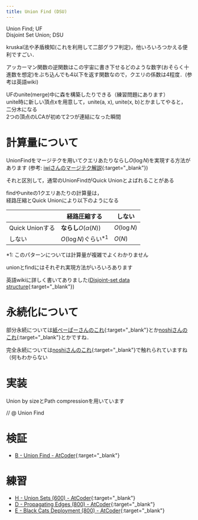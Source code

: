 ```yaml
---
title: Union Find (DSU)
---
```


Union Find; UF  
Disjoint Set Union; DSU

kruskal法や矛盾検知(これを利用して二部グラフ判定)，他いろいろつかえる便利ですごい．

アッカーマン関数の逆関数はこの宇宙に書き下せるどのような数字(おそらく十進数を想定)をぶち込んでも4以下を返す関数なので，クエリの係数は4程度．(参考は英語wiki)

UFのunite(merge)中に森を構築したりできる（練習問題にあります）  
unite時に新しい頂点xを用意して，unite(a, x), unite(x, b)とかましてやると，  
二分木になる  
2つの頂点のLCAが初めて2つが連結になった瞬間

# 計算量について

UnionFindをマージテクを用いてクエリあたりならし$O(\log N)$を実現する方法があります (参考: [iwiさんのマージテク解説](https://topcoder.g.hatena.ne.jp/iwiwi/20131226/1388062106){:target="_blank"}<!--_-->)

それと区別して，通常のUnionFindがQuick Unionとよばれることがある

findやuniteの1クエリあたりの計算量は，  
経路圧縮とQuick Unionにより以下のようになる

||経路圧縮する|しない|
|--|--|--|
|Quick Unionする|**ならし**$O(\alpha (N))$|$O(\log N)$|
|しない|$O(\log N)$ぐらい<sup>*1</sup>|$O(N)$|

*1: このパターンについては計算量が複雑でよくわかりません

unionとfindにはそれぞれ実現方法がいろいろあります

英語wikiに詳しく書いてありました([Disjoint-set data structure](https://en.wikipedia.org/wiki/Disjoint-set_data_structure){:target="_blank"}<!--_-->)

# 永続化について

部分永続については[紙ぺーぱーさんのこれ](https://camypaper.bitbucket.io/2016/12/18/adc2016/){:target="_blank"}<!--_-->とか[noshiさんのこれ](http://noshi91.hatenablog.com/entry/2018/02/18/161529){:target="_blank"}<!--_-->とかですね．

完全永続については[noshiさんのこれ](http://noshi91.hatenablog.com/entry/2018/05/30/191943){:target="_blank"}<!--_-->で触れられていますね（何もわからない

# 実装

Union by sizeとPath compressionを用いています

// @ Union Find

# 検証

* [B - Union Find - AtCoder](https://beta.atcoder.jp/contests/atc001/submissions/3336219){:target="_blank"}<!--_-->

# 練習

* [H - Union Sets (600) - AtCoder](https://beta.atcoder.jp/contests/code-thanks-festival-2017-open/tasks/code_thanks_festival_2017_h){:target="_blank"}<!--_-->
* [D - Propagating Edges (800) - AtCoder](https://beta.atcoder.jp/contests/soundhound2018-summer-final-open/tasks/soundhound2018_summer_final_d){:target="_blank"}<!--_-->
* [E - Black Cats Deployment (800) - AtCoder](https://beta.atcoder.jp/contests/cf17-tournament-round3-open/tasks/asaporo2_e){:target="_blank"}<!--_-->


